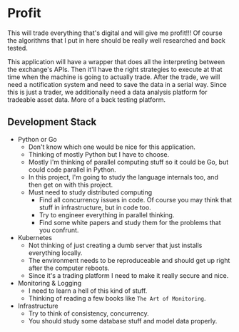 # Profit
This will trade everything that's digital and will give me profit!!! Of course the algorithms that I put in here should be really well researched and back tested.


This application will have a wrapper that does all the interpreting between the exchange's APIs. Then it'll have the right strategies to execute at that time when the machine is going to actually trade. After the trade, we will need a notification system and need to save the data in a serial way. 
Since this is just a trader, we additionally need a data analysis platform for tradeable asset data. More of a back testing platform. 

## Development Stack
* Python or Go
    * Don't know which one would be nice for this application.
    * Thinking of mostly Python but I have to choose.
    * Mostly I'm thinking of parallel computing stuff so it could be Go, but could code parallel in Python. 
    * In this project, I'm going to study the language internals too, and then get on with this project.
    * Must need to study distributed computing
        * Find all concurrency issues in code. Of course you may think that stuff in infrastructure, but in code too.
        * Try to engineer everything in parallel thinking. 
        * Find some white papers and study them for the problems that you confrunt.
* Kubernetes
    * Not thinking of just creating a dumb server that just installs everything locally. 
    * The environment needs to be reproduceable and should get up right after the computer reboots.
    * Since it's a trading platform I need to make it really secure and nice.
* Monitoring & Logging
    * I need to learn a hell of this kind of stuff. 
    * Thinking of reading a few books like `The Art of Monitoring`.
* Infrastructure
    * Try to think of consistency, concurrency.
    * You should study some database stuff and model data properly.
